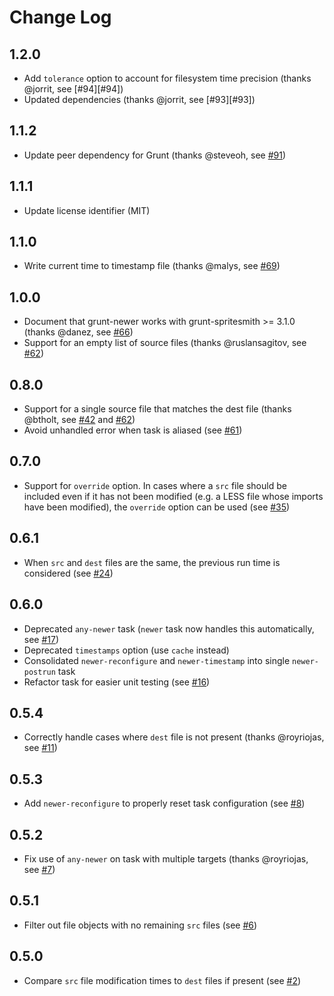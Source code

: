 # Change Log

## 1.2.0

 * Add `tolerance` option to account for filesystem time precision (thanks @jorrit, see [#94][#94])
 * Updated dependencies (thanks @jorrit, see [#93][#93])

## 1.1.2

 * Update peer dependency for Grunt (thanks @steveoh, see [#91][91])

## 1.1.1

 * Update license identifier (MIT)

## 1.1.0

 * Write current time to timestamp file (thanks @malys, see [#69][69])

## 1.0.0

 * Document that grunt-newer works with grunt-spritesmith >= 3.1.0 (thanks @danez, see [#66][66])
 * Support for an empty list of source files (thanks @ruslansagitov, see [#62][62])

## 0.8.0

 * Support for a single source file that matches the dest file (thanks @btholt, see [#42][42] and [#62][62])
 * Avoid unhandled error when task is aliased (see [#61][61])

## 0.7.0

 * Support for `override` option.  In cases where a `src` file should be included even if it has not been modified (e.g. a LESS file whose imports have been modified), the `override` option can be used (see [#35][35])

## 0.6.1

 * When `src` and `dest` files are the same, the previous run time is considered (see [#24][24])

## 0.6.0

 * Deprecated `any-newer` task (`newer` task now handles this automatically, see [#17][17])
 * Deprecated `timestamps` option (use `cache` instead)
 * Consolidated `newer-reconfigure` and `newer-timestamp` into single `newer-postrun` task
 * Refactor task for easier unit testing (see [#16][16])

## 0.5.4

 * Correctly handle cases where `dest` file is not present (thanks @royriojas, see [#11][11])

## 0.5.3

 * Add `newer-reconfigure` to properly reset task configuration (see [#8][8])

## 0.5.2

 * Fix use of `any-newer` on task with multiple targets (thanks @royriojas, see [#7][7])

## 0.5.1

 * Filter out file objects with no remaining `src` files (see [#6][6])

## 0.5.0

 * Compare `src` file modification times to `dest` files if present (see [#2][2])

 [2]: https://github.com/tschaub/grunt-newer/pull/2
 [6]: https://github.com/tschaub/grunt-newer/pull/6
 [7]: https://github.com/tschaub/grunt-newer/pull/7
 [8]: https://github.com/tschaub/grunt-newer/pull/8
 [11]: https://github.com/tschaub/grunt-newer/pull/11
 [16]: https://github.com/tschaub/grunt-newer/pull/16
 [17]: https://github.com/tschaub/grunt-newer/pull/17
 [24]: https://github.com/tschaub/grunt-newer/pull/24
 [35]: https://github.com/tschaub/grunt-newer/pull/35
 [42]: https://github.com/tschaub/grunt-newer/pull/42
 [61]: https://github.com/tschaub/grunt-newer/pull/61
 [62]: https://github.com/tschaub/grunt-newer/pull/62
 [66]: https://github.com/tschaub/grunt-newer/pull/66
 [69]: https://github.com/tschaub/grunt-newer/pull/69
 [91]: https://github.com/tschaub/grunt-newer/pull/91
 [93]: https://github.com/tschaub/grunt-newer/pull/93
 [94]: https://github.com/tschaub/grunt-newer/pull/94
